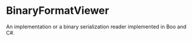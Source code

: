 BinaryFormatViewer
==================

An implementation or a binary serialization reader implemented in Boo and C#.

